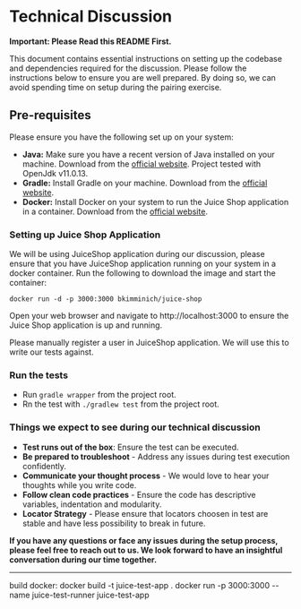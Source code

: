 # Technical Discussion

**Important: Please Read this README First.**

This document contains essential instructions on setting up the codebase and dependencies required for the discussion. Please follow the instructions below to ensure you are well prepared. By doing so, we can avoid spending time on setup during the pairing exercise.

## Pre-requisites
Please ensure you have the following set up on your system:
- **Java:** Make sure you have a recent version of Java installed on your machine. Download from the [official website](https://java.com/en/download/help/download_options.html). Project tested with OpenJdk v11.0.13.
- **Gradle:** Install Gradle on your machine. Download from the [official website](https://gradle.org/install/).
- **Docker:** Install Docker on your system to run the Juice Shop application in a container. Download from the [official website](https://www.docker.com/).

### Setting up Juice Shop Application
We will be using JuiceShop application during our discussion, please ensure that you have JuiceShop application running on your system in a docker container. Run the following to download the image and start the container:

`docker run -d -p 3000:3000 bkimminich/juice-shop`

Open your web browser and navigate to http://localhost:3000 to ensure the Juice Shop application is up and running.

Please manually register a user in JuiceShop application. We will use this to write our tests against.

### Run the tests
- Run `gradle wrapper` from the project root.
- Rn the test with `./gradlew test` from the project root.

### Things we expect to see during our technical discussion
- **Test runs out of the box**: Ensure the test can be executed.
- **Be prepared to troubleshoot** - Address any issues during test execution confidently.
- **Communicate your thought process** - We would love to hear your thoughts while you write code.
- **Follow clean code practices** - Ensure the code has descriptive variables, indentation and modularity.
- **Locator Strategy** - Please ensure that locators choosen in test are stable and have less possibility to break in future.

**If you have any questions or face any issues during the setup process, please feel free to reach out to us. We look forward to have an insightful conversation during our time together.**


---------

build docker:
docker build -t juice-test-app .
docker run -p 3000:3000 --name juice-test-runner juice-test-app

